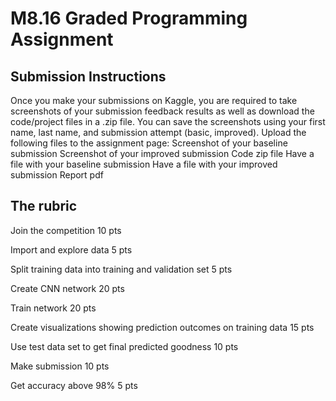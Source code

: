 # M8.16 Graded Programming Assignment

## Submission Instructions
Once you make your submissions on Kaggle, you are required to take screenshots of your submission feedback results as well as download the code/project files in a .zip file.
You can save the screenshots using your first name,  last name, and submission attempt (basic, improved).
Upload the following files to the assignment page:
Screenshot of your baseline submission
Screenshot of your improved submission
Code zip file
Have a file with your baseline submission
Have a file with your improved submission
Report pdf

## The rubric 
Join the competition 10 pts

Import and explore data 5 pts

Split training data into training and validation set 5 pts

Create CNN network 20 pts

Train network 20 pts

Create visualizations showing prediction outcomes on training data 15 pts

Use test data set to get final predicted goodness 10 pts

Make submission 10 pts

Get accuracy above 98% 5 pts


